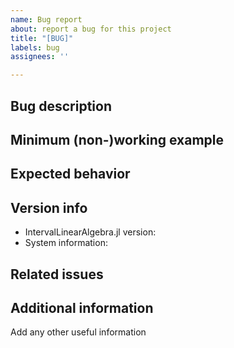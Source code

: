 ```yaml
---
name: Bug report
about: report a bug for this project
title: "[BUG]"
labels: bug
assignees: ''

---
```


## Bug description
<!-- A clear and concise description of what the bug is. -->

## Minimum (non-)working example
<!-- A short code snippet demonstrating the bug, e.g. a snapshot from the REPL (make sure to include the whole error stracktrace) or a link to a notebook/script to reproduce the bug -->

## Expected behavior
<!-- A clear and concise description of what you expected to happen. -->

## Version info
<!-- you can get the package version with `]st IntervalLinearAlgebra` from the REPL. For the system information, enter `versioninfo()` in the Julia REPL and copy-paste the output. -->

 - IntervalLinearAlgebra.jl version:
 - System information:

## Related issues
<!-- if you already know or suspect some existing issues are related to this, please mention those here, otherwise leave blank -->

## Additional information
Add any other useful information
